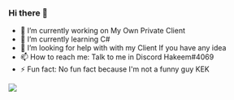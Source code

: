 ### Hi there 👋


- 🔭 I’m currently working on My Own Private Client
- 🌱 I’m currently learning C#
- 🤔 I’m looking for help with with my Client If you have any idea
- 📫 How to reach me: Talk to me in Discord Hakeem#4069
- ⚡ Fun fact: No fun fact because I'm not a funny guy KEK


<img src="https://github-readme-stats.vercel.app/api?username=OfficialHakeem&&show_icons=true&title_color=ffffff&icon_color=bb2acf&text_color=daf7dc&bg_color=151515">
 
 
